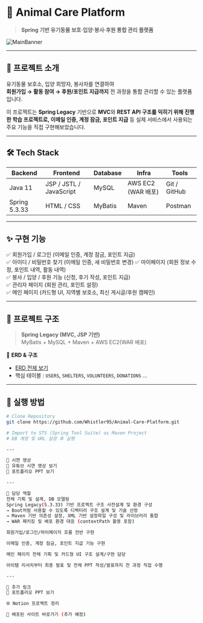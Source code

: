 # 🐾 Animal Care Platform
> **Spring 기반 유기동물 보호·입양·봉사·후원 통합 관리 플랫폼**

![MainBanner](이미지URL_나중에추가)  

---

## 📌 프로젝트 소개
유기동물 보호소, 입양 희망자, 봉사자를 연결하여  
**회원가입 → 활동 참여 → 후원/포인트 지급까지** 전 과정을 통합 관리할 수 있는 플랫폼입니다.  

이 프로젝트는 **Spring Legacy** 기반으로 **MVC**와 **REST API 구조를 익히기 위해 진행한 학습 프로젝트로,
이메일 인증, 계정 잠금, 포인트 지급** 등 실제 서비스에서 사용되는 주요 기능을 직접 구현해보았습니다.

---

## 🛠 Tech Stack
| Backend | Frontend | Database | Infra | Tools |
|---------|----------|----------|-------|-------|
| Java 11 | JSP / JSTL / JavaScript | MySQL | AWS EC2 (WAR 배포) | Git / GitHub |
| Spring 5.3.33 | HTML / CSS | MyBatis | Maven | Postman |

---

## ✨ 구현 기능
✅ 회원가입 / 로그인 (이메일 인증, 계정 잠금, 포인트 지급)  
✅ 아이디 / 비밀번호 찾기 (이메일 인증, 새 비밀번호 변경)
✅ 마이페이지 (회원 정보 수정, 포인트 내역, 활동 내역)  
✅ 봉사 / 입양 / 후원 기능 (신청, 후기 작성, 포인트 지급)  
✅ 관리자 페이지 (회원 관리, 포인트 설정)  
✅ 메인 페이지 (카드형 UI, 지역별 보호소, 최신 게시글/후원 캠페인)  

---

## 📂 프로젝트 구조
> **Spring Legacy (MVC, JSP 기반)**  
> MyBatis + MySQL + Maven + AWS EC2(WAR 배포)

📌 **ERD & 구조**  
- [ERD 전체 보기](ERD_URL_추가)  
- 핵심 테이블 : `USERS`, `SHELTERS`, `VOLUNTEERS`, `DONATIONS` ...

---

## 🚀 실행 방법
```bash
# Clone Repository
git clone https://github.com/Whistler95/Animal-Care-Platform.git

# Import to STS (Spring Tool Suite) as Maven Project
# DB 계정 및 URL 설정 후 실행

---

🎥 시연 영상
📌 유튜브 시연 영상 보기
📌 포트폴리오 PPT 보기

---

📌 담당 역할
전체 기획 및 설계, DB 모델링
Spring Legacy(5.3.33) 기반 프로젝트 구조 사전설계 및 환경 구성
→ Boot처럼 사용할 수 있도록 디렉터리 구조 설계 및 기술 선정
→ Maven 기반 의존성 설정, XML 기반 설정파일 구성 및 라이브러리 통합
→ WAR 패키징 및 배포 환경 대응 (contextPath 활용 포함)

회원가입/로그인/마이페이지 흐름 전반 구현

이메일 인증, 계정 잠금, 포인트 지급 기능 구현

메인 페이지 전체 기획 및 카드형 UI 구조 설계/구현 담당

아이템 리서치부터 최종 발표 및 전체 PPT 작성/발표까지 전 과정 직접 수행

---

📎 추가 링크
📄 포트폴리오 PPT 보기

🌐 Notion 프로젝트 정리

🚀 배포된 사이트 바로가기 (추가 예정)
